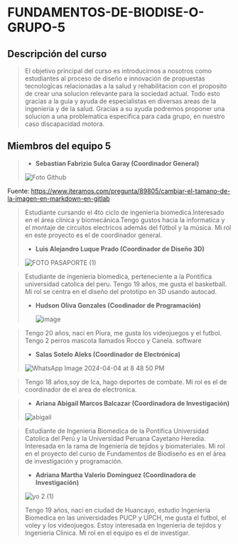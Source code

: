 
# FUNDAMENTOS-DE-BIODISE-O-GRUPO-5

## Descripción del curso 

>El objetivo principal del curso es introducirnos a nosotros como estudiantes al proceso de diseño e innovación de propuestas tecnologicas relacionadas a la salud y rehabilitacion con el proposito de crear una solucion relevante para la sociedad actual. Todo esto gracias a la guia y ayuda de especialistas en diversas areas de la ingenieria y de la salud. Gracias a su ayuda podremos proponer una solucion a una problematica especifica para cada grupo, en nuestro caso discapacidad motora.

## Miembros del equipo 5
> * **Sebastian Fabrizio Sulca Garay (Coordinador General)**
>
>  ![Foto Github](https://github.com/Sebastian211104/FUNDAMENTOS-DE-BIODISE-O-GRUPO-5/assets/164528873/78dd03ce-34d4-439b-b6e8-7552bb0acc00 )

Fuente: https://www.iteramos.com/pregunta/89805/cambiar-el-tamano-de-la-imagen-en-markdown-en-gitlab
> 
>   Estudiante cursando el 4to ciclo de ingenieria biomedica.Interesado en el área clínica y biomecánica.Tengo gustos hacia la informatica y el montaje de circuitos electricos además del fútbol y la música. Mi rol en este proyecto es el de coordinador general.
>
> * **Luis Alejandro Luque Prado (Coordinador de Diseño 3D)**
>
> ![FOTO PASAPORTE (1)](https://github.com/Sebastian211104/FUNDAMENTOS-DE-BIODISE-O-GRUPO-5/assets/164528857/7b0bc8e1-702c-420f-9fda-6f73ad403b47)

>   Estudiante de ingenieria biomedica, perteneciente a la Pontifica universidad catolica del peru. Tengo 19 años, me gusta el basketball. Mi rol se centra en el diseño del prototipo en 3D usando autocad.
>
> * **Hudson Oliva Gonzales (Coodinador de Programación)**
>
>    ![image](https://github.com/Sebastian211104/FUNDAMENTOS-DE-BIODISE-O-GRUPO-5/assets/143018597/d00ba247-fbdb-4b88-a758-9742bdbed53b)

>   Tengo 20 años, naci en Piura, me gusta los videojuegos y el futbol. Tengo 2 perros mascota llamados Rocco y Canela.
>   software
>    
> * **Salas Sotelo Aleks (Coordinador de Electrónica)**
>
>  ![WhatsApp Image 2024-04-04 at 8 48 50 PM](https://github.com/Sebastian211104/FUNDAMENTOS-DE-BIODISE-O-GRUPO-5/assets/164528857/56ac4e03-9471-48e6-b0bc-812d4cdbbb83)

>   Tengo 18 años,soy de Ica, hago deportes de combate. Mi rol es el de coordinador de el area de electronica.
>   



> * **Ariana Abigail Marcos Balcazar (Coordinadora de Investigación)**
>
>  ![abigail](https://github.com/Sebastian211104/FUNDAMENTOS-DE-BIODISE-O-GRUPO-5/assets/164528857/6c4506eb-648b-4ad4-ab99-e78fe682b8d6)


>   Estudiante de Ingenieria
Biomedica de la Pontifica Universidad Catolica del
Perú y la Universidad
Peruana Cayetano Heredia. Interesada en la rama de Ingeniería de tejidos y biomateriales. Mi rol en el proyecto del curso de Fundamentos de Biodiseño es en el área de investigación y programación.
> * **Adriana Martha Valerio Dominguez (Coordinadora de Investigación)**
> 
>![yo 2 (1)](https://github.com/Sebastian211104/FUNDAMENTOS-DE-BIODISE-O-GRUPO-5/assets/164528827/f91dc9f4-2e18-4040-b9e5-ed39249df85f)
> 
>   Tengo 19 años, nací en ciudad de Huancayo, estudio Ingenieria Biomedica en las universidades PUCP y UPCH, me gusta el futbol, el voley y los videojuegos. Estoy interesada en Ingenieria de tejidos y Ingenieria Clinica. Mi rol en el equipo es el de investigar.

